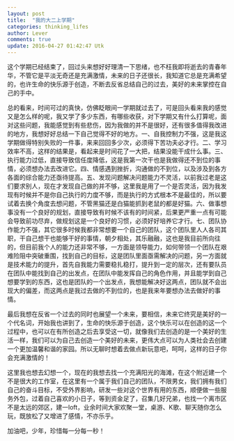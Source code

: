 ```yaml
---
layout: post
title:  "我的大二上学期"
categories: thinking_lifes
author: Lever
comments: true
update: 2016-04-27 01:42:47 Utk
---
```

这个学期已经结束了，回过头来想好好理清一下思绪，也不枉我即将逝去的青春年华，不管它是平淡无奇还是充满激情，未来的日子还很长，我知道它总是充满希望的，也许生命的快乐源于创造，不断去反省总结自己的过去，美好的未来掌控在自己的手中。

<!--more-->
总的看来，时间可过的真快，仿佛眨眼间一学期就过去了，可是回头看来我的感觉又是怎么样的呢，我又学了多少东西，有哪些收获，对下学期又有什么打算呢，面对这些问题，我能感觉到有些悲伤，因为我做的并不是很好，还有很多值得我改进的地方，我想好好总结一下自己觉得不好的地方。一、自我控制力不强，这是我这学期做得特别失败的一件事，来来回回多少次，必须得下苦功夫必才行。二、学习效率不高，这样的结果是，看起来是时间花了一大把，结果没能干成什么事。三、执行能力过低，直接导致信任度降低，这是我第一次干也是我做得还不到位的事情，必须想办法去改进它。四、情感遇到挫折，沟通做的不到位，以及涉及到各方各面的综合能力还亟待提高。五、发现问题解决问题能力不灵活，以前我过老是这们要求别人，现在才发现自己做的并不够，这里我是用了一个是否灵活，因为我发现有时候并不是你自己执行的力度不够，而是执行的方式根本不是最佳的，所以要试着去换个角度去想问题，不管黑猫还是白猫能抓到老鼠的都是好猫。六、做事想事没有一个良好的规划，直接导致有时候不该有的时间紧，后果更严重一点有可能会导致前功尽弃，做规划这是一个良好的习惯，必须好好培养它才行。七、团队协作能力不强，其它很多时候我都非常想要一个自己的团队，这个团队里人人各司其职，干自己想干也能够干好的事情，朝夕相处，其乐融融，这也是我目前所向往的，但目前我个人的能力还非常不够，一方面是领导能力，如何带领一个团队在艰难险阻中突破重围，找到自己的目标，这是团队里面亟需解决的问题，另一方面就是技术能力的提升，首先自我能力需要稳扎稳打，提升到一定的层次，还有要队员在团队中能找到自己的出发点，在团队中能发挥自己的角色作用，并且能学到自己想要学到的东西，这也是团队的一个出发点，我想能解决好这两点，团队就不会出现大的偏差，而这两点是我过去做的不到位的，也是我来年要想办法去做好的事情。

最后我想在反省一个过去的同时也展望一个未来，要相信，未来它终究是美好的一个代名词，开始我也讲到了，生命的快乐源于创造，这个快乐可以在创造的这一个过程中，也可以在有所创造之后去享受这一切，就像我们去创造的是一个美好的生活一样，我们可以为自己去创造一个美好的未来，更伟大点可以为人类社会去创建一个更加温馨和谐的家园。所以无聊时想着去做点新玩意吧，呵呵，这样的日子你会充满激情的！

这里我也想去幻想一个，现在的我想去找一个充满阳光的海滩，在这个附近建一个不是很大的工作室，在这里有一个属于我们自己的团队，不限男女，我们拥有我们自己的奋斗目标，不受外界影响，研发一些对这个世界有用的东西，顺便做一些服务外包，过着自己喜欢的小日子，等到资金足了，召集几好兄弟，也找一个离市区不是太远的郊区，建一loft，业余时间大家欢聚一堂，桌游、K歌、聊天随你怎么玩，既放松了又增进了感情，不亦乐乎。

加油吧，少年，珍惜每一分每一秒！
